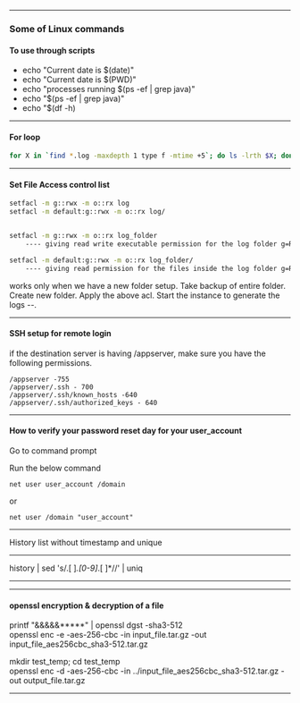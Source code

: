 
---
### Some of Linux commands


#### To use through scripts

- echo "Current date is $(date)"
- echo "Current date is $(PWD)"
- echo "processes running $(ps -ef | grep java)"
- echo "$(ps -ef | grep java)"
- echo "$(df -h)

---

#### For loop

```bash
for X in `find *.log -maxdepth 1 type f -mtime +5`; do ls -lrth $X; done
```

---

#### Set File Access control list

```bash
setfacl -m g::rwx -m o::rx log
setfacl -m default:g::rwx -m o::rx log/
```

```bash

setfacl -m g::rwx -m o::rx log_folder 
    ---- giving read write executable permission for the log folder g=RWX others=RX
```
```bash
setfacl -m default:g::rwx -m o::rx log_folder/ 
    ---- giving read permission for the files inside the log folder g=RWX others=RX
```

works only when we have a new folder setup.  Take backup of entire folder.  Create new folder. Apply the above acl. Start the instance to generate the logs --.  

---

#### SSH setup for remote login

if the destination server is having /appserver, make sure you have the following permissions.

```
/appserver -755
/appserver/.ssh - 700
/appserver/.ssh/known_hosts -640
/appserver/.ssh/authorized_keys - 640
```

---------------------------------------------------------------------

#### How to verify your password reset day for your user_account

Go to command prompt

Run the below command

    net user user_account /domain

or

    net user /domain "user_account"

---

History list without timestamp and unique 


---


history | sed 's/.[ ]*.[0-9]*.[ ]*//' | uniq

---

---
#### openssl encryption & decryption of a file

printf "&&&&&*****" | openssl dgst -sha3-512  
openssl enc -e -aes-256-cbc -in input_file.tar.gz -out input_file_aes256cbc_sha3-512.tar.gz  

mkdir test_temp; cd test_temp  
openssl enc -d -aes-256-cbc -in ../input_file_aes256cbc_sha3-512.tar.gz -out output_file.tar.gz  

---

